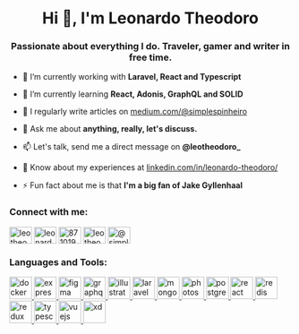 <h1 align="center">Hi 👋, I'm Leonardo Theodoro</h1>
<h3 align="center">Passionate about everything I do. Traveler, gamer and writer in free time.</h3>

- 🔭 I’m currently working with **Laravel, React and Typescript**

- 🌱 I’m currently learning **React, Adonis, GraphQL and SOLID**

- 📝 I regularly write articles on [medium.com/@simplespinheiro](medium.com/@simplespinheiro)

- 💬 Ask me about **anything, really, let's discuss.**

- 📫 Let's talk, send me a direct message on **@leotheodoro\_**

- 📄 Know about my experiences at [linkedin.com/in/leonardo-theodoro/](linkedin.com/in/leonardo-theodoro/)

- ⚡ Fun fact about me is that **I'm a big fan of Jake Gyllenhaal**

<p align="left">
<h3 align="left">Connect with me:</h3>
<a href="https://dev.to/leotheodoro" target="blank"><img align="center" src="https://cdn.jsdelivr.net/npm/simple-icons@3.0.1/icons/dev-dot-to.svg" alt="leotheodoro" height="30" width="40" /></a>
<a href="https://linkedin.com/in/leonardo-theodoro" target="blank"><img align="center" src="https://cdn.jsdelivr.net/npm/simple-icons@3.0.1/icons/linkedin.svg" alt="leonardo-theodoro" height="30" width="40" /></a>
<a href="https://stackoverflow.com/users/8710193/leonardo-theodoro" target="blank"><img align="center" src="https://cdn.jsdelivr.net/npm/simple-icons@3.0.1/icons/stackoverflow.svg" alt="8710193/leonardo-theodoro" height="30" width="40" /></a>
<a href="https://instagram.com/leotheodoro_" target="blank"><img align="center" src="https://cdn.jsdelivr.net/npm/simple-icons@3.0.1/icons/instagram.svg" alt="leotheodoro_" height="30" width="40" /></a>
<a href="https://medium.com/@simplespinheiro" target="blank"><img align="center" src="https://cdn.jsdelivr.net/npm/simple-icons@3.0.1/icons/medium.svg" alt="@simplespinheiro" height="30" width="40" /></a>
</p>

<h3 align="left">Languages and Tools:</h3>
<p align="left"> <a href="https://www.docker.com/" target="_blank"> <img src="https://devicons.github.io/devicon/devicon.git/icons/docker/docker-original-wordmark.svg" alt="docker" width="40" height="40"/> </a> <a href="https://expressjs.com" target="_blank"> <img src="https://devicons.github.io/devicon/devicon.git/icons/express/express-original-wordmark.svg" alt="express" width="40" height="40"/> </a> <a href="https://www.figma.com/" target="_blank"> <img src="https://www.vectorlogo.zone/logos/figma/figma-icon.svg" alt="figma" width="40" height="40"/> </a> <a href="https://graphql.org" target="_blank"> <img src="https://www.vectorlogo.zone/logos/graphql/graphql-icon.svg" alt="graphql" width="40" height="40"/> </a> <a href="https://www.adobe.com/in/products/illustrator.html" target="_blank"> <img src="https://www.vectorlogo.zone/logos/adobe_illustrator/adobe_illustrator-icon.svg" alt="illustrator" width="40" height="40"/> </a> <a href="https://laravel.com/" target="_blank"> <img src="https://devicons.github.io/devicon/devicon.git/icons/laravel/laravel-plain-wordmark.svg" alt="laravel" width="40" height="40"/> </a> <a href="https://www.mongodb.com/" target="_blank"> <img src="https://devicons.github.io/devicon/devicon.git/icons/mongodb/mongodb-original-wordmark.svg" alt="mongodb" width="40" height="40"/> </a> <a href="https://www.photoshop.com/en" target="_blank"> <img src="https://devicons.github.io/devicon/devicon.git/icons/photoshop/photoshop-plain.svg" alt="photoshop" width="40" height="40"/> </a> <a href="https://www.postgresql.org" target="_blank"> <img src="https://devicons.github.io/devicon/devicon.git/icons/postgresql/postgresql-original-wordmark.svg" alt="postgresql" width="40" height="40"/> </a> <a href="https://reactjs.org/" target="_blank"> <img src="https://devicons.github.io/devicon/devicon.git/icons/react/react-original-wordmark.svg" alt="react" width="40" height="40"/> </a> <a href="https://redis.io" target="_blank"> <img src="https://devicons.github.io/devicon/devicon.git/icons/redis/redis-original-wordmark.svg" alt="redis" width="40" height="40"/> </a> <a href="https://redux.js.org" target="_blank"> <img src="https://devicons.github.io/devicon/devicon.git/icons/redux/redux-original.svg" alt="redux" width="40" height="40"/> </a> <a href="https://www.typescriptlang.org/" target="_blank"> <img src="https://devicons.github.io/devicon/devicon.git/icons/typescript/typescript-original.svg" alt="typescript" width="40" height="40"/> </a> <a href="https://vuejs.org/" target="_blank"> <img src="https://devicons.github.io/devicon/devicon.git/icons/vuejs/vuejs-original-wordmark.svg" alt="vuejs" width="40" height="40"/> </a> <a href="https://www.adobe.com/products/xd.html" target="_blank"> <img src="https://cdn.worldvectorlogo.com/logos/adobe-xd.svg" alt="xd" width="40" height="40"/> </a> </p>
